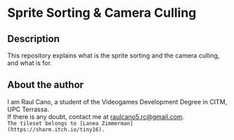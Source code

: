 # Sprite Sorting & Camera Culling
## Description
This repository explains what is the sprite sorting and the camera culling, and what is for.
## About the author
I am Raul Cano, a student of the Videogames Development Degree in CITM, UPC Terrassa.  
If there is any doubt, contact me at raulcano5.rc@gmail.com.  
`The tileset belongs to [Lanea Zimmerman](https://sharm.itch.io/tiny16).`

